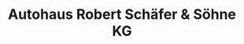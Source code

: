 ---
title: "Autohaus Robert Schäfer & Söhne KG"
url: /gauting/autohaus-robert-schaefer-und-soehne-kg-starnberger-strasse/
shop: Autowerkstatt
---